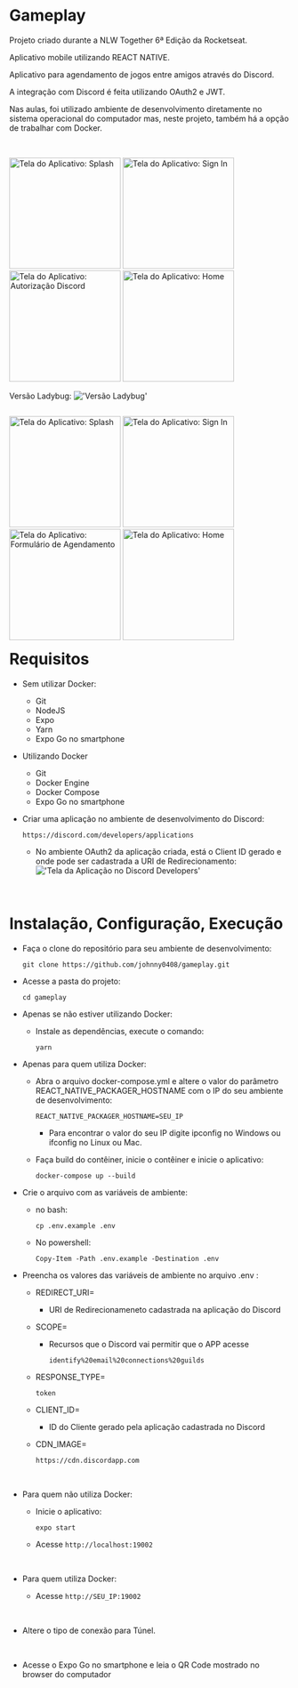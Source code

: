 # Gameplay

Projeto criado durante a NLW Together 6ª Edição da Rocketseat.

Aplicativo mobile utilizando REACT NATIVE.

Aplicativo para agendamento de jogos entre amigos através do Discord.

A integração com Discord é feita utilizando OAuth2 e JWT.

Nas aulas, foi utilizado ambiente de desenvolvimento diretamente no sistema operacional do computador mas, neste projeto, também há a opção de trabalhar com Docker.

<br>

<p style="float:left">
  <img src="./docs/screen1.jpg" alt="Tela do Aplicativo: Splash" width="200"/>
  <img src="./docs/screen2.jpg" alt="Tela do Aplicativo: Sign In" width="200"/>
  <img src="./docs/screen3.jpg" alt="Tela do Aplicativo: Autorização Discord" width="200"/>
  <img src="./docs/screen4.jpg" alt="Tela do Aplicativo: Home" width="200"/>
</p>

<br><br>

Versão Ladybug: !['Versão Ladybug'](https://github.com/johnny0408/gameplay/tree/ladybug)

<p style="float:left">
  <img src="./docs/screen1-ladybug.png" alt="Tela do Aplicativo: Splash" width="200"/>
  <img src="./docs/screen2-ladybug.png" alt="Tela do Aplicativo: Sign In" width="200"/>
  <img src="./docs/screen3-ladybug.png" alt="Tela do Aplicativo: Formulário de Agendamento" width="200"/>
  <img src="./docs/screen4-ladybug.png" alt="Tela do Aplicativo: Home" width="200"/>
</p>

<br><br>


# Requisitos

- Sem utilizar Docker:
  - Git
  - NodeJS
  - Expo
  - Yarn
  - Expo Go no smartphone

- Utilizando Docker
  - Git
  - Docker Engine
  - Docker Compose
  - Expo Go no smartphone

- Criar uma aplicação no ambiente de desenvolvimento do Discord:
  ```
  https://discord.com/developers/applications
  ```
  - No ambiente OAuth2 da aplicação criada, está o Client ID gerado e onde pode ser cadastrada a URI de Redirecionamento:
  !['Tela da Aplicação no Discord Developers'](./docs/discord-app-oauth2.png)

<br>

# Instalação, Configuração, Execução

- Faça o clone do repositório para seu ambiente de desenvolvimento:
  ```
  git clone https://github.com/johnny0408/gameplay.git
  ```

- Acesse a pasta do projeto:
  ```
  cd gameplay
  ```

- Apenas se não estiver utilizando Docker:

  - Instale as dependências, execute o comando:
    ```
    yarn
    ```

- Apenas para quem utiliza Docker:


  - Abra o arquivo docker-compose.yml e altere o valor do parâmetro REACT_NATIVE_PACKAGER_HOSTNAME com o IP do seu ambiente de desenvolvimento:

    ```
    REACT_NATIVE_PACKAGER_HOSTNAME=SEU_IP
    ```
    - Para encontrar o valor do seu IP digite ipconfig no Windows ou ifconfig no Linux ou Mac.

  - Faça build do contêiner, inicie o contêiner e inicie o aplicativo:

    ```
    docker-compose up --build
    ```

- Crie o arquivo com as variáveis de ambiente:

  - no bash:
    ```
    cp .env.example .env
    ```

  - No powershell:
    ```
    Copy-Item -Path .env.example -Destination .env
    ```


- Preencha os valores das variáveis de ambiente no arquivo .env :
    - REDIRECT_URI=
      - URI de Redirecionameneto cadastrada na aplicação do Discord
    - SCOPE=
      - Recursos que o Discord vai permitir que o APP acesse
        ```
        identify%20email%20connections%20guilds
        ```
    - RESPONSE_TYPE=
      ```
      token
      ```
    - CLIENT_ID=
      - ID do Cliente gerado pela aplicação cadastrada no Discord
    - CDN_IMAGE=

      ```
      https://cdn.discordapp.com
      ```
<br>

- Para quem não utiliza Docker:

  - Inicie o aplicativo:
     ```
     expo start
     ```

  - Acesse `http://localhost:19002`


<br>

- Para quem utiliza Docker:

  - Acesse `http://SEU_IP:19002`

<br>

- Altere o tipo de conexão para Túnel.

<br>

- Acesse o Expo Go no smartphone e leia o QR Code mostrado no browser do computador
